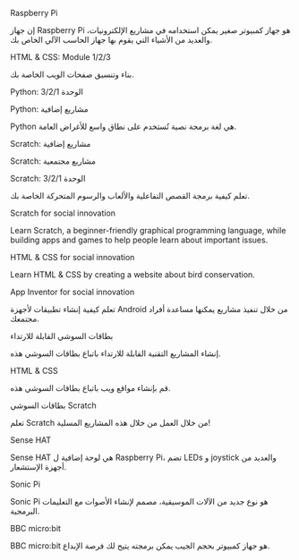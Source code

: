 Raspberry Pi

إن جهاز Raspberry Pi هو جهاز كمبيوتر صغير يمكن استخدامه في مشاريع الإلكترونيات، والعديد من الأشياء التي يقوم بها جهاز الحاسب الآلي الخاص بك.

HTML & CSS: Module 1/2/3

بناء وتنسيق صفحات الويب الخاصة بك.

Python: الوحدة 3/2/1

Python: مشاريع إضافية

Python هي لغة برمجة نصية تُستخدم على نطاق واسع للأغراض العامة. 

Scratch: مشاريع إضافية

Scratch: مشاريع مجتمعية

Scratch: الوحدة 3/2/1

تعلم كيفية برمجة القصص التفاعلية والألعاب والرسوم المتحركة الخاصة بك.

Scratch for social innovation

Learn Scratch, a beginner-friendly graphical programming language, while building apps and games to help people learn about important issues.

HTML & CSS for social innovation

Learn HTML & CSS by creating a website about bird conservation.

App Inventor for social innovation

تعلم كيفية إنشاء تطبيقات لأجهزة Android من خلال تنفيذ مشاريع يمكنها مساعدة أفراد مجتمعك.

بطاقات السوشي القابلة للارتداء

إنشاء المشاريع التقنية القابلة للارتداء باتباع بطاقات السوشي هذه.

HTML & CSS

قم بإنشاء مواقع ويب باتباع بطاقات السوشي هذه.

بطاقات السوشي Scratch

تعلم Scratch من خلال العمل من خلال هذه المشاريع المسلية!

Sense HAT

Sense HAT هي لوحة إضافية ل Raspberry Pi، تضم LEDs و joystick والعديد من أجهزة الإستشعار.

Sonic Pi

Sonic Pi هو نوع جديد من الآلات الموسيقية، مصمم لإنشاء الأصوات مع التعليمات البرمجية.

BBC micro:bit

BBC micro:bit هو جهاز كمبيوتر بحجم الجيب يمكن برمجته يتيح لك فرصة الإبداع.